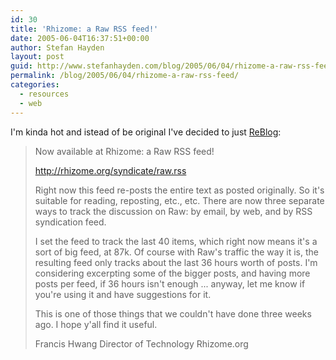 ```yaml
---
id: 30
title: 'Rhizome: a Raw RSS feed!'
date: 2005-06-04T16:37:51+00:00
author: Stefan Hayden
layout: post
guid: http://www.stefanhayden.com/blog/2005/06/04/rhizome-a-raw-rss-feed/
permalink: /blog/2005/06/04/rhizome-a-raw-rss-feed/
categories:
  - resources
  - web
---
```

I'm kinda hot and istead of be original I've decided to just <a href="http://www.reblog.org/">ReBlog</a>:


<blockquote>Now available at Rhizome: a Raw RSS feed!

<a href="http://rhizome.org/syndicate/raw.rss">http://rhizome.org/syndicate/raw.rss</a>

Right now this feed re-posts the entire text as posted originally. So it's suitable for reading, reposting, etc., etc. There are now three separate ways to track the discussion on Raw: by email, by web, and by RSS syndication feed.

I set the feed to track the last 40 items, which right now means it's a sort of big feed, at 87k. Of course with Raw's traffic the way it is, the resulting feed only tracks about the last 36 hours worth of posts. I'm considering excerpting some of the bigger posts, and having more posts per feed, if 36 hours isn't enough ... anyway, let me know if you're using it and have suggestions for it.

This is one of those things that we couldn't have done three weeks ago. I hope y'all find it useful.

Francis Hwang
Director of Technology
Rhizome.org</blockquote>

